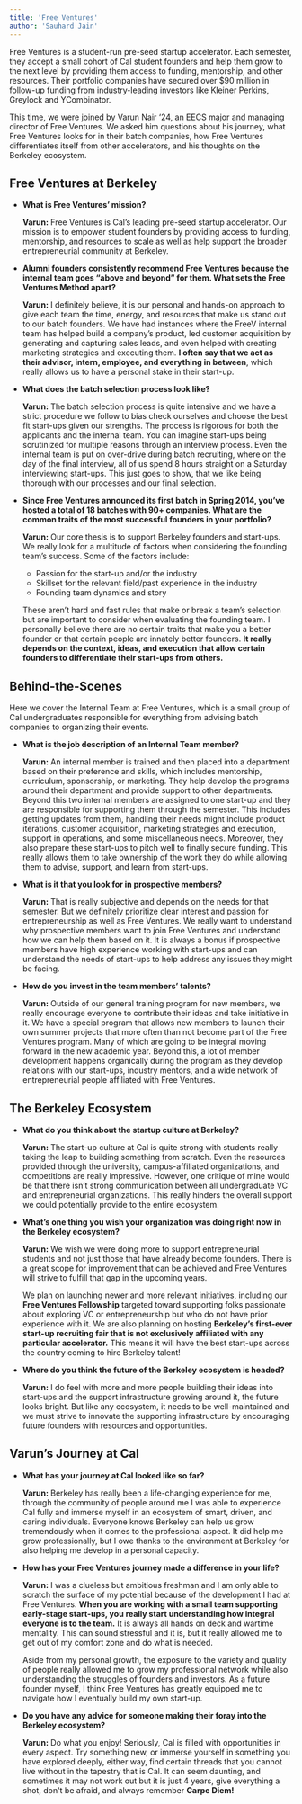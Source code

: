 ```yaml
---
title: 'Free Ventures'
author: 'Sauhard Jain'
---
```


Free Ventures is a student-run pre-seed startup accelerator. Each semester, they accept a small cohort of Cal student founders and help them grow to the next level by providing them access to funding, mentorship, and other resources. Their portfolio companies have secured over $90 million in follow-up funding from industry-leading investors like Kleiner Perkins, Greylock and YCombinator.

This time, we were joined by Varun Nair ‘24, an EECS major and managing director of Free Ventures. We asked him questions about his journey, what Free Ventures looks for in their batch companies, how Free Ventures differentiates itself from other accelerators, and his thoughts on the Berkeley ecosystem.

## Free Ventures at Berkeley

- **What is Free Ventures’ mission?**

  **Varun:** Free Ventures is Cal’s leading pre-seed startup accelerator. Our mission is to empower student founders by providing access to funding, mentorship, and resources to scale as well as help support the broader entrepreneurial community at Berkeley.

- **Alumni founders consistently recommend Free Ventures because the internal team goes “above and beyond” for them. What sets the Free Ventures Method apart?**

  **Varun:** I definitely believe, it is our personal and hands-on approach to give each team the time, energy, and resources that make us stand out to our batch founders. We have had instances where the FreeV internal team has helped build a company’s product, led customer acquisition by generating and capturing sales leads, and even helped with creating marketing strategies and executing them. **I often say that we act as their advisor, intern, employee, and everything in between**, which really allows us to have a personal stake in their start-up. 

- **What does the batch selection process look like?**

  **Varun:** The batch selection process is quite intensive and we have a strict procedure we follow to bias check ourselves and choose the best fit start-ups given our strengths. The process is rigorous for both the applicants and the internal team. You can imagine start-ups being scrutinized for multiple reasons through an interview process. Even the internal team is put on over-drive during batch recruiting, where on the day of the final interview, all of us spend 8 hours straight on a Saturday interviewing start-ups. This just goes to show, that we like being thorough with our processes and our final selection. 

- **Since Free Ventures announced its first batch in Spring 2014, you’ve hosted a total of 18 batches with 90+ companies. What are the common traits of the most successful founders in your portfolio?**

  **Varun:** Our core thesis is to support Berkeley founders and start-ups. We really look for a multitude of factors when considering the founding team’s success. Some of the factors include:

  - Passion for the start-up and/or the industry
  - Skillset for the relevant field/past experience in the industry
  - Founding team dynamics and story

  These aren’t hard and fast rules that make or break a team’s selection but are important to consider when evaluating the founding team. I personally believe there are no certain traits that make you a better founder or that certain people are innately better founders. **It really depends on the context, ideas, and execution that allow certain founders to differentiate their start-ups from others.**

## Behind-the-Scenes

Here we cover the Internal Team at Free Ventures, which is a small group of Cal undergraduates responsible for everything from advising batch companies to organizing their events. 

- **What is the job description of an Internal Team member?**

  **Varun:** An internal member is trained and then placed into a department based on their preference and skills, which includes mentorship, curriculum, sponsorship, or marketing. They help develop the programs around their department and provide support to other departments. Beyond this two internal members are assigned to one start-up and they are responsible for supporting them through the semester. This includes getting updates from them, handling their needs might include product iterations, customer acquisition, marketing strategies and execution, support in operations, and some miscellaneous needs. Moreover, they also prepare these start-ups to pitch well to finally secure funding. This really allows them to take ownership of the work they do while allowing them to advise, support, and learn from start-ups. 

- **What is it that you look for in prospective members?**

  **Varun:** That is really subjective and depends on the needs for that semester. But we definitely prioritize clear interest and passion for entrepreneurship as well as Free Ventures. We really want to understand why prospective members want to join Free Ventures and understand how we can help them based on it. It is always a bonus if prospective members have high experience working with start-ups and can understand the needs of start-ups to help address any issues they might be facing. 

- **How do you invest in the team members’ talents?**

  **Varun:** Outside of our general training program for new members, we really encourage everyone to contribute their ideas and take initiative in it. We have a special program that allows new members to launch their own summer projects that more often than not become part of the Free Ventures program. Many of which are going to be integral moving forward in the new academic year. Beyond this, a lot of member development happens organically during the program as they develop relations with our start-ups, industry mentors, and a wide network of entrepreneurial people affiliated with Free Ventures. 

## The Berkeley Ecosystem

- **What do you think about the startup culture at Berkeley?**

  **Varun:** The start-up culture at Cal is quite strong with students really taking the leap to building something from scratch. Even the resources provided through the university, campus-affiliated organizations, and competitions are really impressive. However, one critique of mine would be that there isn’t strong communication between all undergraduate VC and entrepreneurial organizations. This really hinders the overall support we could potentially provide to the entire ecosystem. 

- **What’s one thing you wish your organization was doing right now in the Berkeley ecosystem?**

  **Varun:** We wish we were doing more to support entrepreneurial students and not just those that have already become founders. There is a great scope for improvement that can be achieved and Free Ventures will strive to fulfill that gap in the upcoming years. 

  We plan on launching newer and more relevant initiatives, including our **Free Ventures Fellowship** targeted toward supporting folks passionate about exploring VC or entrepreneurship but who do not have prior experience with it. We are also planning on hosting **Berkeley’s first-ever start-up recruiting fair that is not exclusively affiliated with any particular accelerator.** This means it will have the best start-ups across the country coming to hire Berkeley talent!

- **Where do you think the future of the Berkeley ecosystem is headed?**

  **Varun:** I do feel with more and more people building their ideas into start-ups and the support infrastructure growing around it, the future looks bright. But like any ecosystem, it needs to be well-maintained and we must strive to innovate the supporting infrastructure by encouraging future founders with resources and opportunities. 

## Varun’s Journey at Cal

- **What has your journey at Cal looked like so far?**

  **Varun:** Berkeley has really been a life-changing experience for me, through the community of people around me I was able to experience Cal fully and immerse myself in an ecosystem of smart, driven, and caring individuals. Everyone knows Berkeley can help us grow tremendously when it comes to the professional aspect. It did help me grow professionally, but I owe thanks to the environment at Berkeley for also helping me develop in a personal capacity.

- **How has your Free Ventures journey made a difference in your life?**

  **Varun:** I was a clueless but ambitious freshman and I am only able to scratch the surface of my potential because of the development I had at Free Ventures. **When you are working with a small team supporting early-stage start-ups, you really start understanding how integral everyone is to the team.** It is always all hands on deck and wartime mentality. This can sound stressful and it is, but it really allowed me to get out of my comfort zone and do what is needed. 

  Aside from my personal growth, the exposure to the variety and quality of people really allowed me to grow my professional network while also understanding the struggles of founders and investors. As a future founder myself, I think Free Ventures has greatly equipped me to navigate how I eventually build my own start-up.

- **Do you have any advice for someone making their foray into the Berkeley ecosystem?**

  **Varun:** Do what you enjoy! Seriously, Cal is filled with opportunities in every aspect. Try something new, or immerse yourself in something you have explored deeply, either way, find certain threads that you cannot live without in the tapestry that is Cal. It can seem daunting, and sometimes it may not work out but it is just 4 years, give everything a shot, don't be afraid, and always remember **Carpe Diem!**
